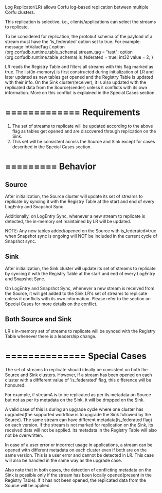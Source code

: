 Log Replicator(LR) allows Corfu log-based replication between multiple Corfu
clusters.

This replication is selective, i.e., clients/applications can select the streams
to replicate.

To be considered for replication, the protobuf schema of the payload of a stream
must have the 'is_federated' option set to true.
For example:
message IntValueTag {
    option (org.corfudb.runtime.table_schema).stream_tag = "test";
    option (org.corfudb.runtime.table_schema).is_federated = true;
    int32 value = 2;
}

LR reads the Registry Table and filters all streams with this flag marked as
true.  The list(in-memory) is first constructed during initialization of LR and
later updated as new tables get opened and the Registry Table is updated with their
info.  On the Sink cluster(receiver), it is also updated with the replicated
data from the Source(sender) unless it conflicts with its own information.  More
on this conflict is explained in the Special Cases section.

=============
Requirements
=============
1. The set of streams to replicate will be updated according to the above flag
   as tables get opened and are discovered through replication on the Sink.
2. This set will be consistent across the Source and Sink except for cases
   described in the Special Cases section.

=========
Behavior
=========

Source
--------
After initialization, the Source cluster will update its set of streams to
replicate by syncing it with the Registry Table at the start and end of every
LogEntry and Snapshot Sync.

Additionally, on LogEntry Sync, whenever a new stream to replicate is detected,
the in-memory set maintained by LR will be updated.

NOTE: Any new tables added/opened on the Source with is_federated=true when
Snapshot sync is ongoing will NOT be included in the current cycle of Snapshot sync.

Sink
------
After initialization, the Sink cluster will update its set of streams to
replicate by syncing it with the Registry Table at the start and end of every
LogEntry and Snapshot Sync.

On LogEntry and Snapshot Sync, whenever a new stream is received from the Source,
it will get added to the Sink LR's set of streams to replicate unless it conflicts
with its own information.  Please refer to the section on Special Cases for more
details on the conflict.

Both Source and Sink
---------------------
LR's in-memory set of streams to replicate will be synced with the Registry
Table whenever there is a leadership change.


==============
Special Cases
==============
The set of streams to replicate should ideally be consistent on both the Source
and Sink clusters.  However, if a stream has been opened on each cluster with a
diffferent value of 'is_federated' flag, this difference will be honoured.

For example, if streamA is to be replicated as per its metadata on Source but
not as per its metadata on the Sink, it will be dropped on the Sink.

A valid case of this is during an upgrade cycle where one cluster has
upgraded(the supported workflow is to upgrade the Sink followed by the Source).
The same stream can have different metadata(is_federated flag) on each version.
If the stream is not marked for replication on the Sink, its received data will
not be applied.  Its metadata in the Registry Table will also not be overwritten.

In case of a user error or incorrect usage in applications, a stream can be
opened with different metadata on each cluster even if both are on the same
version.  This is a user error and cannot be detected in LR.  This case will
also be handled in the same way as the upgrade case.

Also note that in both cases, the detection of conflicting metadata on the Sink
is possible only if the stream has been locally opened(present in the
Registry Table).  If it has not been opened, the replicated data from the Source
will be applied.
